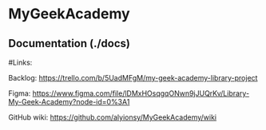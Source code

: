 # MyGeekAcademy

## Documentation (./docs)

#Links:

Backlog: https://trello.com/b/5UadMFgM/my-geek-academy-library-project

Figma: https://www.figma.com/file/lDMxHOsqgqONwn9jJUQrKv/Library-My-Geek-Academy?node-id=0%3A1

GitHub wiki: https://github.com/alyionsy/MyGeekAcademy/wiki

